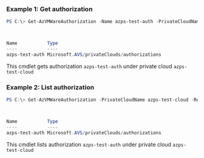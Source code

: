 ### Example 1: Get authorization
```powershell
PS C:\> Get-AzVMWareAuthorization -Name azps-test-auth -PrivateCloudName azps-test-cloud -ResourceGroupName azps-test-group



Name           Type
----           ----
azps-test-auth Microsoft.AVS/privateClouds/authorizations
```

This cmdlet gets authorization `azps-test-auth` under private cloud `azps-test-cloud`

### Example 2: List authorization
```powershell
PS C:\> Get-AzVMWareAuthorization -PrivateCloudName azps-test-cloud -ResourceGroupName azps-test-group



Name           Type
----           ----
azps-test-auth Microsoft.AVS/privateClouds/authorizations
```

This cmdlet lists authorization `azps-test-auth` under private cloud `azps-test-cloud`